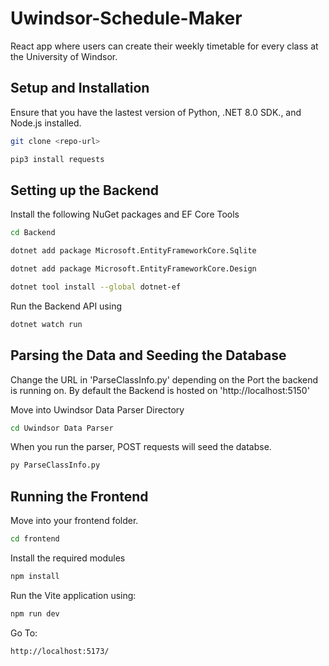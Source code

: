 # Uwindsor-Schedule-Maker
React app where users can create their weekly timetable for every class at the University of Windsor.

## Setup and Installation
Ensure that you have the lastest version of Python, .NET 8.0 SDK., and Node.js installed.

```bash
git clone <repo-url>
```

```bash
pip3 install requests
```
## Setting up the Backend

Install the following NuGet packages and EF Core Tools

```bash
cd Backend
```

```bash
dotnet add package Microsoft.EntityFrameworkCore.Sqlite
```

```bash
dotnet add package Microsoft.EntityFrameworkCore.Design
```

```bash
dotnet tool install --global dotnet-ef
```

Run the Backend API using
```bash
dotnet watch run
```

## Parsing the Data and Seeding the Database
Change the URL in 'ParseClassInfo.py' depending on the Port the backend is running on.
By default the Backend is hosted on 'http://localhost:5150'

Move into Uwindsor Data Parser Directory
```bash
cd Uwindsor Data Parser
```

When you run the parser, POST requests will seed the databse.
```bash
py ParseClassInfo.py
```

## Running the Frontend
Move into your frontend folder.
```bash
cd frontend
```

Install the required modules
```bash
npm install
```

Run the Vite application using: 
```bash
npm run dev
```

Go To:
```bash
http://localhost:5173/
```
